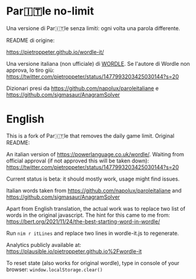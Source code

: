 # Par🇮🇹le no-limit

Una versione di Par🇮🇹le senza limiti: ogni volta una parola differente.

README di origine:

https://pietroppeter.github.io/wordle-it/

Una versione italiana (non ufficiale) di [WORDLE](https://powerlanguage.co.uk/wordle/). Se l'autore di Wordle non approva, lo tiro giù: https://twitter.com/pietroppeter/status/1477993203425030144?s=20

Dizionari presi da https://github.com/napolux/paroleitaliane e https://github.com/sigmasaur/AnagramSolver

# English

This is a fork of Par🇮🇹le that removes the daily game limit. Original README:

An italian version of https://powerlanguage.co.uk/wordle/. Waiting from official approval (if not approved this will be taken down): https://twitter.com/pietroppeter/status/1477993203425030144?s=20

Current status is beta: it should mostly work, usage might find issues.

Italian words taken from https://github.com/napolux/paroleitaliane and https://github.com/sigmasaur/AnagramSolver

Apart from English translation, the actual work was to replace two list of words in the original javascript. The hint for this came to me from: https://bert.org/2021/11/24/the-best-starting-word-in-wordle/

Run `nim r itLines` and replace two lines in wordle-it.js to regenerate.

Analytics publicly available at: https://plausible.io/pietroppeter.github.io%2Fwordle-it

To reset state (also works for original wordle), type in console of your browser: `window.localStorage.clear()`
